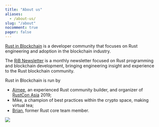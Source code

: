 ```yaml
---
title: "About us"
aliases:
  - /about-us/
slug: "/about"
nocomment: true
pager: false
---
```


[Rust in Blockchain](https://rustinblockchain.org) is a developer community
that focuses on Rust engineering and adoption in the blockchain industry.

The [RiB Newsletter](/newsletters) is a monthly newsletter focused on Rust programming
and blockchain development,
bringing engineering insight and experience to the Rust blockchain community.

Rust in Blockchain is run by

- [Aimee](https://impl.dev/), an experienced Rust community builder, and organizer of [RustCon Asia](https://rustcon.asia/) 2019;
- Mike, a champion of best practices within the crypto space, making virtual tea;
- [Brian](https://brson.github.io/), former Rust core team member.


![](../images/2020-09-30-pumkin.jpg)
